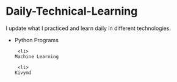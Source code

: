 # Daily-Technical-Learning

<p>I update what I practiced and learn daily in different technologies.</p>
<ul>
  <li>
    Python Programs
   
     <li>
    Machine Learning
   
     <li>
    Kivymd
  
